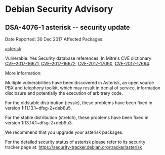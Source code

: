 
Debian Security Advisory
========================


DSA-4076-1 asterisk -- security update
--------------------------------------



Date Reported:
30 Dec 2017
Affected Packages:

[asterisk](https://packages.debian.org/src:asterisk)

Vulnerable:
Yes
Security database references:
In Mitre's CVE dictionary: [CVE-2017-16671](https://security-tracker.debian.org/tracker/CVE-2017-16671), [CVE-2017-16672](https://security-tracker.debian.org/tracker/CVE-2017-16672), [CVE-2017-17090](https://security-tracker.debian.org/tracker/CVE-2017-17090), [CVE-2017-17664](https://security-tracker.debian.org/tracker/CVE-2017-17664).  

More information:

Multiple vulnerabilities have been discovered in Asterisk, an open source
PBX and telephony toolkit, which may result in denial of service,
information disclosure and potentially the execution of arbitrary code.


For the oldstable distribution (jessie), these problems have been fixed
in version 1:11.13.1~dfsg-2+deb8u5.


For the stable distribution (stretch), these problems have been fixed in
version 1:13.14.1~dfsg-2+deb9u3.


We recommend that you upgrade your asterisk packages.


For the detailed security status of asterisk please refer to
its security tracker page at:
<https://security-tracker.debian.org/tracker/asterisk>





